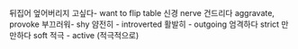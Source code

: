 뒤집어 엎어버리지 고싶다- want to flip table
신경 nerve
건드리다 aggravate, provoke 
부끄러워- shy
얌전히 - introverted
활발히 - outgoing
엄격하다 strict
만만하다 soft
적극 - active (적극적으로)